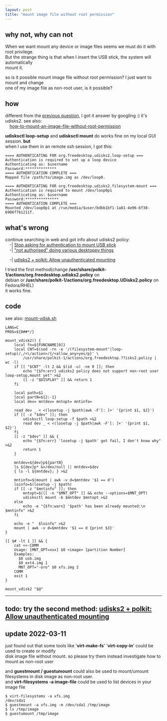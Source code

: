 ```yaml
---
layout: post
title: "mount image file without root permission"
---
```


## why not, why can not
When we want mount any device or image files seems we must do it with root privilege.  
But the strange thing is that when I insert the USB stick, the system will automatically  
mount it.

so is it possible mount image file without root permission? I just want to mount and change  
one of my image file as non-root user, is it possible?

## how
different from the [previous question](https://tcler.github.io//2022/03/10/create-any-filesystem-in-image-as-non-root-user/), I got it answer by googling :) it's udisks2. see also:  
&emsp;[how-to-mount-an-image-file-without-root-permission](https://unix.stackexchange.com/questions/32008/how-to-mount-an-image-file-without-root-permission)

**udisksctl loop-setup** and **udisksctl mount** do works fine on my local GUI session. **but**  
when I use them in an remote ssh session, I got this:  
```
==== AUTHENTICATING FOR org.freedesktop.udisks2.loop-setup ===
Authentication is required to set up a loop device
Authenticating as: $username
Password:**************
==== AUTHENTICATION COMPLETE ===
Mapped file /path/to/image.img as /dev/loop0.
```

```
==== AUTHENTICATING FOR org.freedesktop.udisks2.filesystem-mount ===
Authentication is required to mount /dev/loop0p1
Authenticating as: $username
Password:***************
==== AUTHENTICATION COMPLETE ===
Mounted /dev/loop0p1 at /run/media/$user/bdbb1bf1-1a81-4e96-bf38-6906f761211f.
```

## what's wrong
continue searching in web and got info about udisks2 policy:  
&emsp;-| [Stop asking for authentication to mount USB stick](https://askubuntu.com/questions/552503/stop-asking-for-authentication-to-mount-usb-stick)  
&emsp;-| ["not authorised" doing various desktoppy things](https://lists.debian.org/debian-devel/2017/01/msg00081.html)  

&emsp;-| [udisks2 + polkit: Allow unauthenticated mounting](https://dynacont.net/documentation/linux/udisks2_polkit_Allow_unauthenticated_mounting/)

I tried the first method(change **/usr/share/polkit-1/actions/org.freedesktop.udisks2.policy** on  
debian or **/usr/share/polkit-1/actions/org.freedesktop.UDisks2.policy** on Fedora/RHEL)  
it works fine.

## code
see also: [mount-vdisk.sh](https://github.com/tcler/kiss-vm-ns/blob/master/utils/.deprecated/mount-vdisk.sh)
```
LANG=C
PROG=${0##*/}

mount_vdisk2() {
	local fn=${FUNCNAME[0]}
	local CNT=$(sed -rn -e '/(filesystem-mount"|loop-setup)/,/<\/action>/{/<allow_any>yes/p}' \
		/usr/share/polkit-1/actions/org.freedesktop.??isks2.policy | wc -l)
	if [[ "$CNT" -lt 2 && $(id -u) -ne 0 ]]; then
		echo "{$fn:err} udisks2 policy does not support non-root user loop-setup,mount yet" >&2
		[[ -z "$DISPLAY" ]] && return 1
	fi

	local path=$1
	local partN=${2:-1}
	local dev= mntdev= mntopt= mntinfo=

	read dev _ < <(losetup -j $path|awk -F'[: ]+' '{print $1, $2}')
	if [[ -z "$dev" ]]; then
		udisksctl loop-setup -f $path >&2
		read dev _ < <(losetup -j $path|awk -F'[: ]+' '{print $1, $2}')
	fi
	[[ -z "$dev" ]] && {
		echo "{$fn:err} 'losetup -j $path' got fail, I don't know why" >&2
		return 1
	}

	mntdev=${dev}p${partN}
	ls ${dev}p* &>/dev/null || mntdev=$dev
	{ ls -l ${mntdev}; } >&2

	mntinfo=$(mount | awk -v d=$mntdev '$1 == d')
	loinfo=$(losetup -j $path)
	if [[ -z "$mntinfo" ]]; then
		mntopt=$([[ -n "$MNT_OPT" ]] && echo --options=$MNT_OPT)
		udisksctl mount -b $mntdev $mntopt >&2
	else
		echo -e "{$fn:warn} '$path' has been already mounted:\n  $mntinfo" >&2
	fi

	echo -e "  $loinfo" >&2
	mount | awk -v d=$mntdev '$1 == d {print $3}'
}

[[ $# -lt 1 ]] && {
	cat <<-COMM
	Usage: [MNT_OPT=xxx] $0 <image> [partition Number]
	Examples:
	  $0 usb.img
	  $0 ext4.img 1
	  MNT_OPT="-oro" $0 xfs.img 2
	COMM
	exit 1
}

mount_vdisk2 "$@"
```

---
## todo: try the second method: [udisks2 + polkit: Allow unauthenticated mounting](https://dynacont.net/documentation/linux/udisks2_polkit_Allow_unauthenticated_mounting/)


## update 2022-03-11
just found out that some tools like '**virt-make-fs**' '**virt-copy-in**' could be used to create or modify  
disk image file without mount. so please try them instead investigate how to mount as non-root user

and **guestmount / guestumount** could also be used to mount/umount filesystems in disk image as non-root user.  
and **virt-filesystems -a image-file** could be used to list devices in your image file
```
$ virt-filesystems -a xfs.img
/dev/sda1
$ guestmount -a xfs.img -m /dev/sda1 /tmp/image
$ ls /tmp/image
$ guestumount /tmp/image
```
